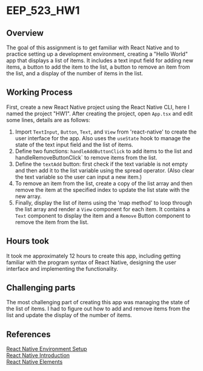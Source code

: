 # EEP_523_HW1

## Overview
The goal of this assignment is to get familiar with React Native and to practice setting up a development environment, creating a "Hello World" app that displays a list of items. It includes a text input field for adding new items, a button to add the item to the list, a button to remove an item from the list, and a display of the number of items in the list.

## Working Process
First, create a new React Native project using the React Native CLI, here I named the project "HW1". After creating the project, open `App.tsx` and edit some lines, details are as follows:

1. Import `TextInput`, `Button`, `Text`, and `View` from 'react-native' to create the user interface for the app. Also uses the `useState` hook to manage the state of the text input field and the list of items.
2. Define two functions: `handleAddButtonClick` to add items to the list and handleRemoveButtonClick` to remove items from the list.
3. Define the `textAdd` button: first check if the text variable is not empty and then add it to the list variable using the spread operator. (Also clear the text variable so the user can input a new item.)
4. To remove an item from the list, create a copy of the list array and then remove the item at the specified index to update the list state with the new array.
5. Finally, display the list of items using the 'map method' to loop through the list array and render a `View` component for each item. It contains a `Text` component to display the item and a `Remove` Button component to remove the item from the list.


## Hours took
It took me approximately 12 hours to create this app, including getting familiar with the program syntax of React Native, designing the user interface and implementing the functionality.

## Challenging parts
The most challenging part of creating this app was managing the state of the list of items. I had to figure out how to add and remove items from the list and update the display of the number of items.

## References<br>
[React Native Environment Setup](https://reactnative.dev/docs/environment-setup?guide=native)<br>
[React Native Introduction](https://reactnative.dev/docs/getting-started)<br>
[React Native Elements](https://reactnativeelements.com/docs)<br>
